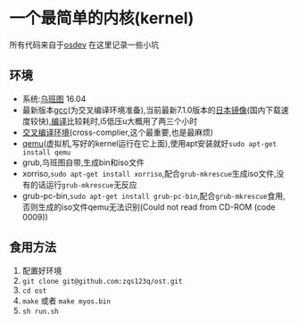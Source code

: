 # 一个最简单的内核(kernel)
所有代码来自于[osdev](http://wiki.osdev.org/Bare_Bones) 在这里记录一些小坑
## 环境
- 系统:[乌班图](https://www.ubuntu.com/index_kylin) 16.04
- 最新版本[gcc](https://gcc.gnu.org/)(为交叉编译环境准备),当前最新7.1.0版本的[日本镜像](http://ftp.tsukuba.wide.ad.jp/software/gcc/releases/gcc-7.1.0/)(国内下载速度较快),[编译](https://itbilu.com/linux/management/V1vdnt9ll.html)比较耗时,i5低压u大概用了两三个小时
- [交叉编译环境](http://wiki.osdev.org/GCC_Cross-Compiler)(cross-complier,这个最重要,也是最麻烦)
- [qemu](http://www.qemu.org/)(虚拟机,写好的kernel运行在它上面),使用apt安装就好`sudo apt-get install qemu`
- grub,乌班图自带,生成bin和iso文件
- xorriso,`sudo apt-get install xorriso`,配合`grub-mkrescue`生成iso文件,没有的话运行`grub-mkrescue`无反应
- grub-pc-bin,`sudo apt-get install grub-pc-bin`,配合`grub-mkrescue`食用,否则生成的iso文件qemu无法识别(Could not read from CD-ROM (code 0009))
## 食用方法
1. 配置好环境
2. `git clone git@github.com:zqs123q/ost.git`
3. `cd ost`
4. `make` 或者 `make myos.bin`
5. `sh run.sh`
